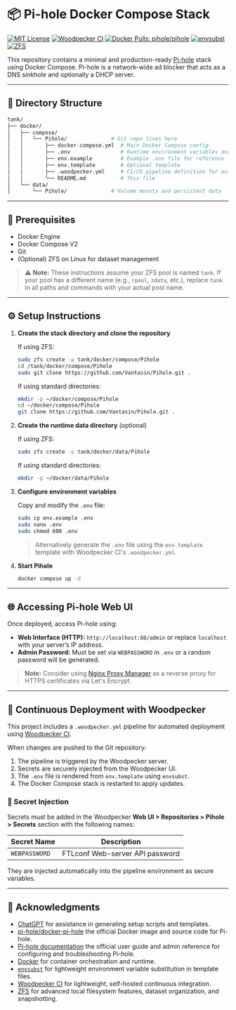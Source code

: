 # 📦 Pi-hole Docker Compose Stack

[![MIT License](https://img.shields.io/github/license/Vantasin/WatchTower?style=flat-square)](LICENSE)
[![Woodpecker CI](https://img.shields.io/badge/Woodpecker%20CI-self--hosted-green?logo=drone&style=flat-square)](https://woodpecker-ci.org/)
[![Docker Pulls: pihole/pihole](https://img.shields.io/docker/pulls/pihole/pihole?style=flat-square&logo=docker)](https://hub.docker.com/r/pihole/pihole)
[![envsubst](https://img.shields.io/badge/envsubst-variable%20substitution-lightgrey?style=flat-square)](https://man7.org/linux/man-pages/man1/envsubst.1.html)
[![ZFS](https://img.shields.io/badge/ZFS-OpenZFS-blue?style=flat-square)](https://openzfs.org/)

This repository contains a minimal and production-ready [Pi-hole](https://pi-hole.net/) stack using Docker Compose. Pi-hole is a network-wide ad blocker that acts as a DNS sinkhole and optionally a DHCP server.

---

## 📁 Directory Structure

```bash
tank/
├── docker/
│   ├── compose/
│   │   └── Pihole/              # Git repo lives here
│   │       ├── docker-compose.yml  # Main Docker Compose config
│   │       ├── .env                # Runtime environment variables and secrets (gitignored!)
│   │       ├── env.example         # Example .env file for reference
│   │       ├── env.template        # Optional template
│   │       ├── .woodpecker.yml     # CI/CD pipeline definition for auto-deploy
│   │       └── README.md           # This file
│   └── data/
│       └── Pihole/              # Volume mounts and persistent data
```

---

## 🧰 Prerequisites

* Docker Engine
* Docker Compose V2
* Git
* (Optional) ZFS on Linux for dataset management

> ⚠️ **Note:** These instructions assume your ZFS pool is named `tank`. If your pool has a different name (e.g., `rpool`, `zdata`, etc.), replace `tank` in all paths and commands with your actual pool name.

---

## ⚙️ Setup Instructions

1. **Create the stack directory and clone the repository**

   If using ZFS:
   ```bash
   sudo zfs create -p tank/docker/compose/Pihole
   cd /tank/docker/compose/Pihole
   sudo git clone https://github.com/Vantasin/Pihole.git .
   ```

   If using standard directories:
   ```bash
   mkdir -p ~/docker/compose/Pihole
   cd ~/docker/compose/Pihole
   git clone https://github.com/Vantasin/Pihole.git .
   ```

2. **Create the runtime data directory** (optional)

   If using ZFS:
   ```bash
   sudo zfs create -p tank/docker/data/Pihole
   ```

   If using standard directories:
   ```bash
   mkdir -p ~/docker/data/Pihole
   ```

3. **Configure environment variables**

   Copy and modify the `.env` file:

   ```bash
   sudo cp env.example .env
   sudo nano .env
   sudo chmod 600 .env
   ```

   > Alternatively generate the `.env` file using the `env.template` template with Woodpecker CI's `.woodpecker.yml`.

4. **Start Pihole**

   ```bash
   docker compose up -d
   ```

---

## 🌐 Accessing Pi-hole Web UI

Once deployed, access Pi-hole using:

- **Web Interface (HTTP):** `http://localhost:88/admin` or replace `localhost` with your server’s IP address.  
- **Admin Password:** Must be set via `WEBPASSWORD` in `.env` or a random password will be generated.

> **Note:** Consider using [Nginx Proxy Manager](https://github.com/Vantasin/Nginx-Proxy-Manager.git) as a reverse proxy for HTTPS certificates via Let's Encrypt.

---

## 🚀 Continuous Deployment with Woodpecker

This project includes a `.woodpecker.yml` pipeline for automated deployment using [Woodpecker CI](https://woodpecker-ci.org/).

When changes are pushed to the Git repository:
1. The pipeline is triggered by the Woodpecker server.
2. Secrets are securely injected from the Woodpecker UI.
3. The `.env` file is rendered from `env.template` using `envsubst`.
4. The Docker Compose stack is restarted to apply updates.

### 🔐 Secret Injection

Secrets must be added in the Woodpecker **Web UI > Repositories > Pihole > Secrets** section with the following names:

| Secret Name                | Description                       |
|----------------------------|-----------------------------------|
| `WEBPASSWORD`              | FTLconf Web-server API password   |

They are injected automatically into the pipeline environment as secure variables.

---

## 🙏 Acknowledgments

- [ChatGPT](https://openai.com/chatgpt) for assistance in generating setup scripts and templates.
- [pi-hole/docker-pi-hole](https://github.com/pi-hole/docker-pi-hole) the official Docker image and source code for Pi-hole.
- [Pi-hole documentation](https://docs.pi-hole.net/) the official user guide and admin reference for configuring and troubleshooting Pi-hole.
- [Docker](https://www.docker.com/) for container orchestration and runtime.
- [`envsubst`](https://man7.org/linux/man-pages/man1/envsubst.1.html) for lightweight environment variable substitution in template files.
- [Woodpecker CI](https://woodpecker-ci.org/) for lightweight, self-hosted continuous integration.
- [ZFS](https://openzfs.org/) for advanced local filesystem features, dataset organization, and snapshotting.
